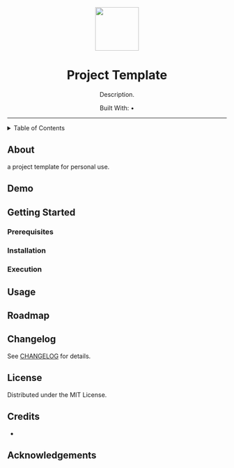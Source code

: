 <div align="center"> <!-- use align as CSS is not allowed on GitHub markdown https://github.com/orgs/community/discussions/22728 -->
  <img src="<logo_path>" alt="" width=100> <!-- Logo -->
  <h1>Project Template</h1> <!-- Project Name -->
  <p> <!-- Description -->
    Description.
  </p>
  <p> <!-- Built With -->
    Built With: &bull;
  </p>
</div>

---

<details>
<summary>Table of Contents</summary>

- [About](#about)
- [Demo](#demo)
- [Getting Started](#getting-started)
  - [Prerequisites](#prerequisites)
  - [Installation](#installation)
  - [Execution](#execution)
- [Usage](#usage)
- [Roadmap](#roadmap)
- [Changelog](#changelog)
</details>

## About

a project template for personal use.

## Demo

## Getting Started

### Prerequisites

### Installation

### Execution

## Usage

## Roadmap

## Changelog

See [CHANGELOG](CHANGELOG.md) for details.

## License <!-- omit in toc -->

Distributed under the MIT License.

## Credits <!-- omit in toc -->

- 

## Acknowledgements  <!-- omit in toc -->

<!-- Inspired by Best-README-Template (https://github.com/othneildrew/Best-README-Template) -->
<!-- Table of Contents generated by Markdown All in One (https://github.com/yzhang-gh/vscode-markdown) -->

<!-- Helpful notes:
- insert a centred image:
  <div align="center"><img src="" alt="" width="750"></div>
-->
